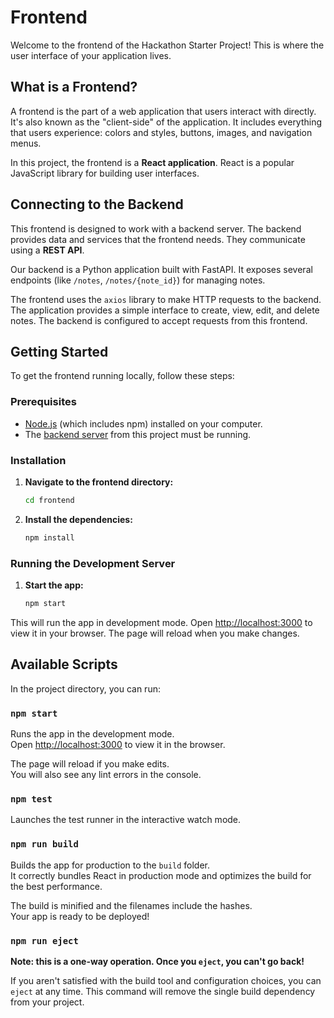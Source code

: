 # Frontend

Welcome to the frontend of the Hackathon Starter Project! This is where the user interface of your application lives.

## What is a Frontend?

A frontend is the part of a web application that users interact with directly. It's also known as the "client-side" of the application. It includes everything that users experience: colors and styles, buttons, images, and navigation menus.

In this project, the frontend is a **React application**. React is a popular JavaScript library for building user interfaces.

## Connecting to the Backend

This frontend is designed to work with a backend server. The backend provides data and services that the frontend needs. They communicate using a **REST API**.

Our backend is a Python application built with FastAPI. It exposes several endpoints (like `/notes`, `/notes/{note_id}`) for managing notes.

The frontend uses the `axios` library to make HTTP requests to the backend. The application provides a simple interface to create, view, edit, and delete notes. The backend is configured to accept requests from this frontend.

## Getting Started

To get the frontend running locally, follow these steps:

### Prerequisites

-   [Node.js](https://nodejs.org/) (which includes npm) installed on your computer.
-   The [backend server](../backend) from this project must be running.

### Installation

1.  **Navigate to the frontend directory:**

    ```bash
    cd frontend
    ```

2.  **Install the dependencies:**

    ```bash
    npm install
    ```

### Running the Development Server

1.  **Start the app:**

    ```bash
    npm start
    ```

This will run the app in development mode. Open [http://localhost:3000](http://localhost:3000) to view it in your browser. The page will reload when you make changes.

## Available Scripts

In the project directory, you can run:

### `npm start`

Runs the app in the development mode.\
Open [http://localhost:3000](http://localhost:3000) to view it in the browser.

The page will reload if you make edits.\
You will also see any lint errors in the console.

### `npm test`

Launches the test runner in the interactive watch mode.

### `npm run build`

Builds the app for production to the `build` folder.\
It correctly bundles React in production mode and optimizes the build for the best performance.

The build is minified and the filenames include the hashes.\
Your app is ready to be deployed!

### `npm run eject`

**Note: this is a one-way operation. Once you `eject`, you can't go back!**

If you aren't satisfied with the build tool and configuration choices, you can `eject` at any time. This command will remove the single build dependency from your project. 